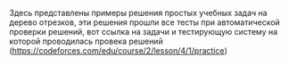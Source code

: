 Здесь представлены примеры решения простых учебных задач на дерево отрезков, эти решения прошли все тесты при автоматической проверки решений, вот ссылка на задачи и тестирующую систему на которой проводилась провека решений (https://codeforces.com/edu/course/2/lesson/4/1/practice)

